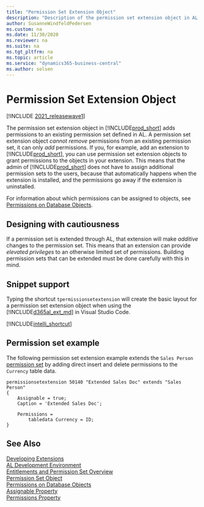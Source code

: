 ```yaml
---
title: "Permission Set Extension Object"
description: "Description of the permission set extension object in AL for Business Central."
author: SusanneWindfeldPedersen
ms.custom: na
ms.date: 11/30/2020
ms.reviewer: na
ms.suite: na
ms.tgt_pltfrm: na
ms.topic: article
ms.service: "dynamics365-business-central"
ms.author: solsen
---
```


# Permission Set Extension Object

[!INCLUDE [2021_releasewave1](../includes/2021_releasewave1.md)]

The permission set extension object in [!INCLUDE[prod_short](includes/prod_short.md)] adds permissions to an existing permission set defined in AL. A permission set extension object *cannot remove* permissions from an existing permission set, it can only *add* permissions. If you, for example, add an extension to [!INCLUDE[prod_short](includes/prod_short.md)], you can use permission set extension objects to grant permissions to the objects in your extension. This means that the admin of [!INCLUDE[prod_short](includes/prod_short.md)] does not have to assign additional permission sets to the users, because that automatically happens when the extension is installed, and the permissions go away if the extension is uninstalled.

For information about which permissions can be assigned to objects, see [Permissions on Database Objects](devenv-permissions-on-database-objects.md).

## Designing with cautiousness

If a permission set is extended through AL, that extension will make *additive* changes to the permission set. This means that an extension can provide *elevated privileges* to an otherwise limited set of permissions. Building permission sets that can be extended must be done carefully with this in mind.

## Snippet support

Typing the shortcut `tpermissionsetextension` will create the basic layout for a permission set extension object when using the [!INCLUDE[d365al_ext_md](../includes/d365al_ext_md.md)] in Visual Studio Code.

[!INCLUDE[intelli_shortcut](includes/intelli_shortcut.md)]

## Permission set example

The following permission set extension example extends the `Sales Person` [permission set](devenv-permissionset-object.md#permission-set-example) by adding direct insert and delete permissions to the `Currency` table data.

```AL
permissionsetextension 50140 "Extended Sales Doc" extends "Sales Person"
{​
    Assignable = true;​
    Caption = 'Extended Sales Doc';​

    Permissions =​
        tabledata Currency = ID;
}
```

## See Also

[Developing Extensions](devenv-dev-overview.md)  
[AL Development Environment](devenv-reference-overview.md)  
[Entitlements and Permission Set Overview](devenv-entitlements-and-permissionsets-overview.md)  
[Permission Set Object](devenv-permissionset-object.md)  
[Permissions on Database Objects](devenv-permissions-on-database-objects.md)  
[Assignable Property](properties/devenv-assignable-property.md)  
[Permissions Property](properties/devenv-permissions-property.md)